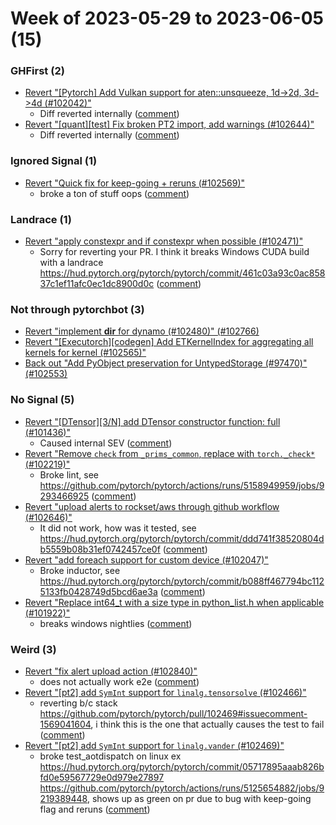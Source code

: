 # Week of 2023-05-29 to 2023-06-05 (15)

### GHFirst (2)

- [Revert "[Pytorch] Add Vulkan support for aten::unsqueeze, 1d->2d, 3d->4d (#102042)"](https://github.com/pytorch/pytorch/commit/72ed22e8060e46a4daa368a105c5d9bef686a042)
  - Diff reverted internally ([comment](https://github.com/pytorch/pytorch/pull/102042#issuecomment-1572840752))
- [Revert "[quant][test] Fix broken PT2 import, add warnings (#102644)"](https://github.com/pytorch/pytorch/commit/8b03a59e4d37ac24de5b4ade99e41b24bd82b4b5)
  - Diff reverted internally ([comment](https://github.com/pytorch/pytorch/pull/102644#issuecomment-1572818537))

### Ignored Signal (1)

- [Revert "Quick fix for keep-going + reruns (#102569)"](https://github.com/pytorch/pytorch/commit/1a6ab8a5dcce45789a6dd61261bc73428439ddb8)
  - broke a ton of stuff oops ([comment](https://github.com/pytorch/pytorch/pull/102569#issuecomment-1569167673))

### Landrace (1)

- [Revert "apply constexpr and if constexpr when possible (#102471)"](https://github.com/pytorch/pytorch/commit/3c2519ab5e3d57837cae1120acda3c78a9a6fa06)
  - Sorry for reverting your PR.  I think it breaks Windows CUDA build with a landrace https://hud.pytorch.org/pytorch/pytorch/commit/461c03a93c0ac85837c1ef11afc0ec1dc8900d0c ([comment](https://github.com/pytorch/pytorch/pull/102471#issuecomment-1567653793))

### Not through pytorchbot (3)

- [Revert "implement __dir__ for dynamo (#102480)" (#102766)](https://github.com/pytorch/pytorch/commit/c36d235db0ea76b7a19c045d2e641592c4f9d3c6)
- [Revert "[Executorch][codegen] Add ETKernelIndex for aggregating all kernels for kernel (#102565)"](https://github.com/pytorch/pytorch/commit/fb0729054b30ac7bbaa36b299a30027b27c92bc5)
- [Back out "Add PyObject preservation for UntypedStorage (#97470)" (#102553)](https://github.com/pytorch/pytorch/commit/685505353af1c2ddc37c26b49ba2e733b7cdd704)

### No Signal (5)

- [Revert "[DTensor][3/N] add DTensor constructor function: full (#101436)"](https://github.com/pytorch/pytorch/commit/0f672e8c67a3e1c78e3eb557374c06ea21244082)
  - Caused internal SEV ([comment](https://github.com/pytorch/pytorch/pull/101436#issuecomment-1575076672))
- [Revert "Remove `check` from `_prims_common`, replace with `torch._check*` (#102219)"](https://github.com/pytorch/pytorch/commit/a7efa0ce35265b6d2c291c539ebf21d257cdcbc5)
  - Broke lint, see https://github.com/pytorch/pytorch/actions/runs/5158949959/jobs/9293466925 ([comment](https://github.com/pytorch/pytorch/pull/102219#issuecomment-1574245414))
- [Revert "upload alerts to rockset/aws through github workflow (#102646)"](https://github.com/pytorch/pytorch/commit/8a52b5440ed72f9bfb76f44fadc0be73c8a1f776)
  - It did not work, how was it tested, see https://hud.pytorch.org/pytorch/pytorch/commit/ddd741f38520804db5559b08b31ef0742457ce0f ([comment](https://github.com/pytorch/pytorch/pull/102646#issuecomment-1573862275))
- [Revert "add  foreach support for custom device  (#102047)"](https://github.com/pytorch/pytorch/commit/9d77949b9edf59c212f1d000ea083d8dd5da1b8b)
  - Broke inductor, see https://hud.pytorch.org/pytorch/pytorch/commit/b088ff467794bc1125133fb0428749d5bcd6ae3a ([comment](https://github.com/pytorch/pytorch/pull/102047#issuecomment-1572368942))
- [Revert "Replace int64_t with a size type in python_list.h when applicable (#101922)"](https://github.com/pytorch/pytorch/commit/0803b9186771bed9f8646235ebcbac317a703cd2)
  - breaks windows nightlies ([comment](https://github.com/pytorch/pytorch/pull/101922#issuecomment-1567240450))

### Weird (3)

- [Revert "fix alert upload action (#102840)"](https://github.com/pytorch/pytorch/commit/fdd6375a80132716df3eaabe42ed5998501fa2a8)
  - does not actually work e2e ([comment](https://github.com/pytorch/pytorch/pull/102840#issuecomment-1574137743))
- [Revert "[pt2] add `SymInt` support for `linalg.tensorsolve` (#102466)"](https://github.com/pytorch/pytorch/commit/95cdd58c8fd342b993d384be69950772480b96b0)
  - reverting b/c stack https://github.com/pytorch/pytorch/pull/102469#issuecomment-1569041604, i think this is the one that actually causes the test to fail ([comment](https://github.com/pytorch/pytorch/pull/102466#issuecomment-1569045123))
- [Revert "[pt2] add `SymInt` support for `linalg.vander` (#102469)"](https://github.com/pytorch/pytorch/commit/463df86ce8b7062da4f3a3e34475cf253b2c48aa)
  - broke test_aotdispatch on linux ex https://hud.pytorch.org/pytorch/pytorch/commit/05717895aaab826bfd0e59567729e0d979e27897 https://github.com/pytorch/pytorch/actions/runs/5125654882/jobs/9219389448, shows up as green on pr due to bug with keep-going flag and reruns ([comment](https://github.com/pytorch/pytorch/pull/102469#issuecomment-1569041604))
